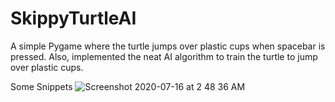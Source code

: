 # SkippyTurtleAI
A simple Pygame where the turtle jumps over plastic cups when spacebar is pressed. 
Also, implemented the neat AI algorithm to train the turtle to jump over plastic cups.

Some Snippets
![Screenshot 2020-07-16 at 2 48 36 AM](https://user-images.githubusercontent.com/44086084/87583945-4ee09780-c70f-11ea-9a84-e1a82653787d.png)
